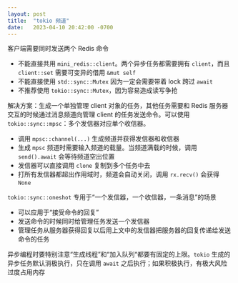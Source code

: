 ```yaml
---
layout: post
title:  "tokio 频道"
date:   2023-04-10 20:42:00 -0700
---
```


客户端需要同时发送两个 Redis 命令
* 不能直接共用 `mini_redis::client`。两个异步任务都需要拥有 `client`，而且 `client::set` 需要可变异的借用 `&mut self`
* 不能直接使用 `std::sync::Mutex` 因为一定会需要带着 lock 跨过 `await`
* 不推荐使用 `tokio::sync::Mutex`，因为容易造成读写争抢

解决方案：生成一个单独管理 client 对象的任务，其他任务需要和 Redis 服务器交互的时候通过消息频道向管理 client 的任务发送命令。可以使用 `tokio::sync::mpsc`：多个发信器对应单个收信器。
* 调用 `mpsc::channel(...)` 生成频道并获得发信器和收信器
* 生成 `mpsc` 频道时需要输入频道的载量。当频道满载的时候，调用 `send().await` 会等待频道空出位置
* 发信器可以直接调用 `clone` 复制到多个任务中去
* 打所有发信器都超出作用域时，频道会自动关闭，调用 `rx.recv()` 会获得 `None`

`tokio::sync::oneshot` 专用于“一个发信器，一个收信器，一条消息”的场景
* 可以应用于“接受命令的回复”
* 发送命令的时候同时给管理任务发送一个发信器
* 管理任务从服务器获得回复以后用上文中的发信器把服务器的回复传递给发送命令的任务

异步编程时要特别注意“生成线程”和“加入队列“都要有固定的上限。`tokio` 生成的异步任务默认消极执行，只在调用 `await` 之后执行；如果积极执行，有极大风险过度占用内存
